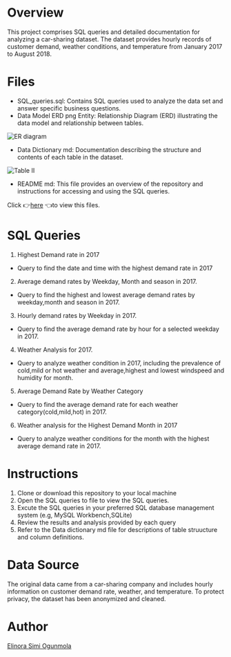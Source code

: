 # Overview 
This project comprises SQL queries and detailed documentation for analyzing a car-sharing dataset. The dataset provides hourly records of customer demand, weather conditions, and temperature from January 2017 to August 2018.

# Files
- SQL_queries.sql: Contains SQL queries used to analyze the data set and answer specific business questions.
- Data Model ERD png Entity: Relationship Diagram (ERD) illustrating the data model and relationship between tables.

![ER diagram](https://github.com/user-attachments/assets/fb91aca0-191b-4d3e-9450-15a9a0bbb0e5)

  
- Data Dictionary md: Documentation describing the structure and contents of each table in the dataset.

![Table II](https://github.com/user-attachments/assets/7284cc42-3d6b-48ba-8943-d6ce843ccc43)

  
- README md: This file provides an overview of the repository and instructions for accessing and using the SQL queries.

Click 👉[here](https://drive.google.com/drive/folders/1JO1KyimWUjkI6t9WCxh9t8E-BDCoCzyF?usp=sharing) 👈to view this files.


# SQL Queries
1. Highest Demand rate in 2017
- Query to find the date and time with the highest demand rate in 2017
2. Average demand rates by Weekday, Month and season in 2017.
- Query to find the highest and lowest average demand rates by weekday,month and season in 2017.
3. Hourly demand rates by Weekday in 2017.
- Query to find the average demand rate by hour for a selected weekday in 2017.
4. Weather Analysis for 2017.
- Query to analyze weather condition in 2017, including the prevalence of cold,mild or hot weather and average,highest and lowest windspeed and humidity for month.
5. Average Demand Rate by Weather Category
- Query to find the average demand rate for each weather category(cold,mild,hot) in 2017.
6. Weather analysis for the Highest Demand Month in 2017
- Query to analyze weather conditions for the month with the highest average demand rate in 2017.

# Instructions
1. Clone or download this repository to your local machine
2. Open the SQL queries to file to view the SQL queries.
3. Excute the SQL queries in your preferred SQL database management system (e.g, MySQL Workbench,SQLite)
4. Review the results and analysis provided by each query
5. Refer to the Data dictionary md file for descriptions of table struucture and column definitions.

# Data Source
The original data came from a car-sharing company and includes hourly information on customer demand rate, weather, and temperature. To protect privacy, the dataset has been anonymized and cleaned.

# Author
[Elinora Simi Ogunmola](https://www.linkedin.com/in/elinora-ogunmola-631223240/)

